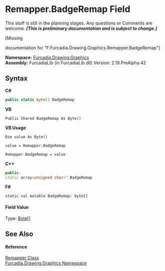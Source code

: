 # Remapper.BadgeRemap Field
This stuff is still in the planning stages. Any questions or Comments are welcome. _**\[This is preliminary documentation and is subject to change.\]**_

\[Missing <summary> documentation for "F:Furcadia.Drawing.Graphics.Remapper.BadgeRemap"\]

**Namespace:**&nbsp;<a href="N_Furcadia_Drawing_Graphics">Furcadia.Drawing.Graphics</a><br />**Assembly:**&nbsp;FurcadiaLib (in FurcadiaLib.dll) Version: 2.19.PreAlpha 42

## Syntax

**C#**<br />
``` C#
public static byte[] BadgeRemap
```

**VB**<br />
``` VB
Public Shared BadgeRemap As Byte()
```

**VB Usage**<br />
``` VB Usage
Dim value As Byte()

value = Remapper.BadgeRemap

Remapper.BadgeRemap = value
```

**C++**<br />
``` C++
public:
static array<unsigned char>^ BadgeRemap
```

**F#**<br />
``` F#
static val mutable BadgeRemap: byte[]
```


#### Field Value
Type: <a href="http://msdn2.microsoft.com/en-us/library/yyb1w04y" target="_blank">Byte</a>[]

## See Also


#### Reference
<a href="T_Furcadia_Drawing_Graphics_Remapper">Remapper Class</a><br /><a href="N_Furcadia_Drawing_Graphics">Furcadia.Drawing.Graphics Namespace</a><br />